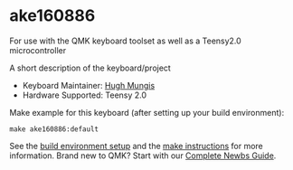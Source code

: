 # ake160886
For use with the QMK keyboard toolset as well as a Teensy2.0 microcontroller

A short description of the keyboard/project

* Keyboard Maintainer: [Hugh Mungis](https://github.com/HughMungis)
* Hardware Supported: Teensy 2.0

Make example for this keyboard (after setting up your build environment):

    make ake160886:default

See the [build environment setup](https://docs.qmk.fm/#/getting_started_build_tools) and the [make instructions](https://docs.qmk.fm/#/getting_started_make_guide) for more information. Brand new to QMK? Start with our [Complete Newbs Guide](https://docs.qmk.fm/#/newbs).
